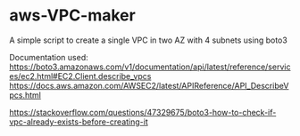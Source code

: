 # aws-VPC-maker
A simple script to create a single VPC in two AZ with 4 subnets using boto3

Documentation used: https://boto3.amazonaws.com/v1/documentation/api/latest/reference/services/ec2.html#EC2.Client.describe_vpcs
https://docs.aws.amazon.com/AWSEC2/latest/APIReference/API_DescribeVpcs.html

https://stackoverflow.com/questions/47329675/boto3-how-to-check-if-vpc-already-exists-before-creating-it


